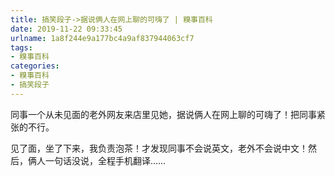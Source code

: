 ```yaml
---
title: 搞笑段子->据说俩人在网上聊的可嗨了 | 糗事百科
date: 2019-11-22 09:33:45
urlname: 1a8f244e9a177bc4a9af837944063cf7
tags: 
- 糗事百科
categories:
- 糗事百科
- 搞笑段子
---
```

同事一个从未见面的老外网友来店里见她，据说俩人在网上聊的可嗨了！把同事紧张的不行。

见了面，坐了下来，我负责泡茶！才发现同事不会说英文，老外不会说中文！然后，俩人一句话没说，全程手机翻译……


